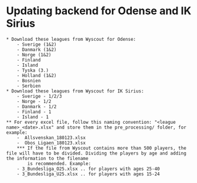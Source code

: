 # Updating backend for Odense and IK Sirius
    * Download these leagues from Wyscout for Odense:
        - Sverige (1&2)
        - Danmark (1&2)
        - Norge (1&2)
        - Finland
        - Island
        - Tyska (3.)
        - Holland (1&2)
        - Bosnien
        - Serbien
    * Download these leagues from Wyscout for IK Sirius:
        - Sverige - 1/2/3
        - Norge - 1/2
        - Danmark - 1/2 
        - Finland - 1 
        - Island - 1
    ** For every excel file, follow this naming convention: "<league name>_<date>.xlsx" and store them in the pre_processing/ folder, for example:
        -  Allsvenskan_180123.xlsx
        -  Obos_Ligaen_180123.xlsx
        *** If the file from Wyscout contains more than 500 players, the file will have to be divided. Dividing the players by age and adding the information to the filename
            is recommended. Example:
        - 3_Bundesliga_O25.xlsx .. for players with ages 25-40
        - 3_Bundesliga_U25.xlsx .. for players with ages 15-24

